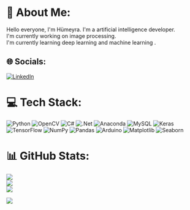 # 💫 About Me:
Hello everyone, I'm Hümeyra. I'm a artificial intelligence developer. <br>I'm currently working on image processing. <br>I'm currently learning deep learning and machine learning .<br>


## 🌐 Socials:
[![LinkedIn](https://img.shields.io/badge/LinkedIn-%230077B5.svg?logo=linkedin&logoColor=white)](https://linkedin.com/in/https://tr.linkedin.com/in/h%C3%BCmeyra-turan-868211260?trk=people-guest_people_search-card) 

# 💻 Tech Stack:
![Python](https://img.shields.io/badge/python-3670A0?style=for-the-badge&logo=python&logoColor=ffdd54) ![OpenCV](https://img.shields.io/badge/OpenCV-%23D00000?style=for-the-badge&logo=OpenCV&logoColor=white) ![C#](https://img.shields.io/badge/c%23-%23239120.svg?style=for-the-badge&logo=c-sharp&logoColor=white) ![.Net](https://img.shields.io/badge/.NET-5C2D91?style=for-the-badge&logo=.net&logoColor=white) ![Anaconda](https://img.shields.io/badge/Anaconda-%2344A833.svg?style=for-the-badge&logo=anaconda&logoColor=white) ![MySQL](https://img.shields.io/badge/mysql-%2300f.svg?style=for-the-badge&logo=mysql&logoColor=white) ![Keras](https://img.shields.io/badge/Keras-%23D00000.svg?style=for-the-badge&logo=Keras&logoColor=white) ![TensorFlow](https://img.shields.io/badge/TensorFlow-%23FF6F00.svg?style=for-the-badge&logo=TensorFlow&logoColor=white) ![NumPy](https://img.shields.io/badge/numpy-%23013243.svg?style=for-the-badge&logo=numpy&logoColor=white) ![Pandas](https://img.shields.io/badge/pandas-%23150458.svg?style=for-the-badge&logo=pandas&logoColor=white) ![Arduino](https://img.shields.io/badge/-Arduino-00979D?style=for-the-badge&logo=Arduino&logoColor=white) ![Matplotlib](https://img.shields.io/badge/matplotlib-%800080?style=for-the-badge&logo=matplotlib&logoColor=ffdd54) ![Seaborn](https://img.shields.io/badge/seaborn-%23FF6F00?style=for-the-badge&logo=seaborn&logoColor=white) 
# 📊 GitHub Stats:
![](https://github-readme-stats.vercel.app/api?username=Humeri&theme=highcontrast&hide_border=false&include_all_commits=false&count_private=false)<br/>
![](https://github-readme-streak-stats.herokuapp.com/?user=Humeri&theme=highcontrast&hide_border=false)<br/>
![](https://github-readme-stats.vercel.app/api/top-langs/?username=Humeri&theme=highcontrast&hide_border=false&include_all_commits=false&count_private=false&layout=compact)



[![](https://visitcount.itsvg.in/api?id=Humeri&icon=0&color=12)](https://visitcount.itsvg.in)

<!-- Proudly created with GPRM ( https://gprm.itsvg.in ) -->
